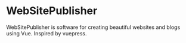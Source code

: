 # WebSitePublisher

WebSitePublisher is software for creating beautiful websites and blogs using Vue. Inspired by vuepress.
